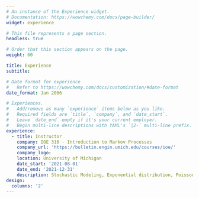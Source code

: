 ```yaml
---
# An instance of the Experience widget.
# Documentation: https://wowchemy.com/docs/page-builder/
widget: experience

# This file represents a page section.
headless: true

# Order that this section appears on the page.
weight: 60

title: Experience
subtitle:

# Date format for experience
#   Refer to https://wowchemy.com/docs/customization/#date-format
date_format: Jan 2006

# Experiences.
#   Add/remove as many `experience` items below as you like.
#   Required fields are `title`, `company`, and `date_start`.
#   Leave `date_end` empty if it's your current employer.
#   Begin multi-line descriptions with YAML's `|2-` multi-line prefix.
experience:
  - title: Instructor
    company: IOE 316 - Introduction to Markov Processes
    company_url: 'https://bulletin.engin.umich.edu/courses/ioe/'
    company_logo: 
    location: University of Michigan
    date_start: '2021-08-01'
    date_end: '2021-12-31'
    description: Stochastic Modeling, Exponential distribution, Poisson Process, Markov Chains, and Dynamic Programming.
design:
  columns: '2'
---
```

